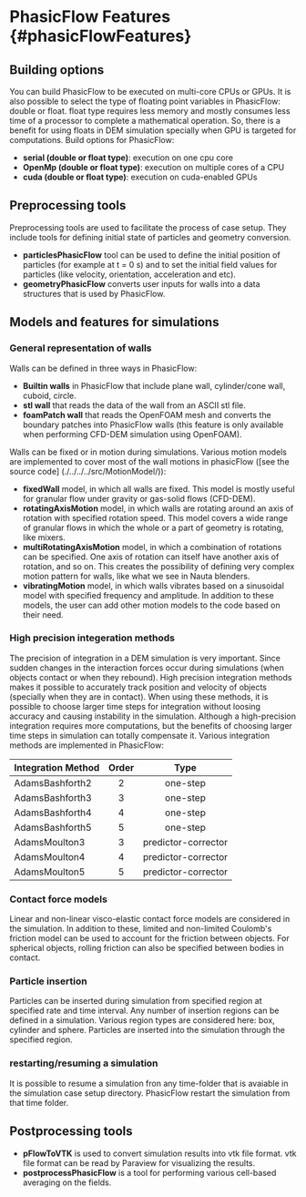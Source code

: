 # PhasicFlow Features {#phasicFlowFeatures}

## Building options
You can build PhasicFlow to be executed on multi-core CPUs or GPUs. It is also possible to select the type of floating point variables in PhasicFlow: double or float. float type requires less memory and mostly consumes less time of a processor to complete a mathematical operation. So, there is a benefit for using floats in DEM simulation specially when GPU is targeted for computations. 
Build options for PhasicFlow:
* **serial (double or float type)**: execution on one cpu core
* **OpenMp (double or float type)**: execution on multiple cores of a CPU
* **cuda (double or float type)**: execution on cuda-enabled GPUs



## Preprocessing tools
Preprocessing tools are used to facilitate the process of case setup. They include tools for defining initial state of particles and geometry conversion. 
* **particlesPhasicFlow** tool can be used to define the initial position of particles (for example at t = 0 s) and to set the initial field values for particles (like velocity, orientation, acceleration and etc).
* **geometryPhasicFlow** converts user inputs for walls into a data structures that is used by PhasicFlow.



## Models and features for simulations


### General representation of walls

Walls can be defined in three ways in PhasicFlow:
* **Builtin walls** in PhasicFlow that include plane wall, cylinder/cone wall, cuboid, circle.
* **stl wall**  that reads the data of the wall from an ASCII stl file.
* **foamPatch wall** that reads the OpenFOAM mesh and converts the boundary patches into PhasicFlow walls (this feature is only available when performing CFD-DEM simulation using OpenFOAM).

Walls can be fixed or in motion during simulations. Various motion models are implemented to cover most of the wall motions in phasicFlow ([see the source code] (./../../../src/MotionModel/)):
* **fixedWall**  model, in which all walls are fixed. This model is mostly useful for granular flow under gravity or gas-solid flows (CFD-DEM). 
* **rotatingAxisMotion**  model, in which walls are rotating around an axis of rotation with specified rotation speed. This model covers a wide range of granular flows in which the whole or a part of geometry is rotating, like mixers. 
* **multiRotatingAxisMotion** model, in which a combination of rotations can be specified. One axis of rotation can itself have another axis of rotation, and so on. This creates the possibility of defining very complex motion pattern for walls, like what we see in Nauta blenders.
* **vibratingMotion** model, in which walls vibrates based on a sinusoidal model with specified frequency and amplitude.
In addition to these models, the user can add other motion models to the code based on their need. 


### High precision integeration methods
The precision of integration in a DEM simulation is very important. Since sudden changes in the interaction forces occur during simulations (when objects contact or when they rebound). High precision integration methods makes it possible to accurately track position and velocity of objects (specially when they are in contact). When using these methods, it is possible to choose larger time steps for integration without loosing accuracy and causing instability in the simulation. Although  a high-precision integration requires more computations, but the benefits of choosing larger time steps in simulation can totally compensate it. 
Various integration methods are implemented in PhasicFlow:

| Integration Method | Order | Type|
| :--- | :---: | :---: |
| AdamsBashforth2 | 2 | one-step |
| AdamsBashforth3 | 3 | one-step |
| AdamsBashforth4 | 4 | one-step |
| AdamsBashforth5 | 5 | one-step |
| AdamsMoulton3 | 3 | predictor-corrector |
| AdamsMoulton4 | 4 | predictor-corrector |
| AdamsMoulton5 | 5 | predictor-corrector |


### Contact force models
Linear and non-linear visco-elastic contact force models are considered in the simulation. In addition to these, limited and non-limited Coulomb's friction model can be used to account for the friction between objects. For spherical objects, rolling friction can also be specified between bodies in contact. 

### Particle insertion
Particles can be inserted during simulation from specified region at specified rate and time interval. Any number of insertion regions can be defined in a simulation. Various region types are considered here: box, cylinder and sphere. Particles are inserted into the simulation through the specified region.

### restarting/resuming a simulation
It is possible to resume a simulation fron any time-folder that is avaiable in the simulation case setup directory. PhasicFlow restart the simulation from that time folder.

## Postprocessing tools

* **pFlowToVTK** is used to convert simulation results into vtk file format. vtk file format can be read by Paraview for visualizing the results.
* **postprocessPhasicFlow** is a tool for performing various cell-based averaging on the fields. 
